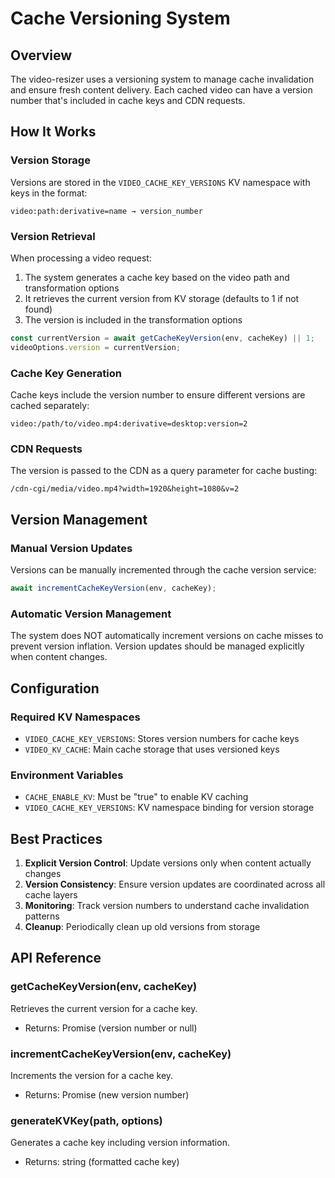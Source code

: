 # Cache Versioning System

## Overview

The video-resizer uses a versioning system to manage cache invalidation and ensure fresh content delivery. Each cached video can have a version number that's included in cache keys and CDN requests.

## How It Works

### Version Storage

Versions are stored in the `VIDEO_CACHE_KEY_VERSIONS` KV namespace with keys in the format:
```
video:path:derivative=name → version_number
```

### Version Retrieval

When processing a video request:
1. The system generates a cache key based on the video path and transformation options
2. It retrieves the current version from KV storage (defaults to 1 if not found)
3. The version is included in the transformation options

```typescript
const currentVersion = await getCacheKeyVersion(env, cacheKey) || 1;
videoOptions.version = currentVersion;
```

### Cache Key Generation

Cache keys include the version number to ensure different versions are cached separately:
```
video:/path/to/video.mp4:derivative=desktop:version=2
```

### CDN Requests

The version is passed to the CDN as a query parameter for cache busting:
```
/cdn-cgi/media/video.mp4?width=1920&height=1080&v=2
```

## Version Management

### Manual Version Updates

Versions can be manually incremented through the cache version service:
```typescript
await incrementCacheKeyVersion(env, cacheKey);
```

### Automatic Version Management

The system does NOT automatically increment versions on cache misses to prevent version inflation. Version updates should be managed explicitly when content changes.

## Configuration

### Required KV Namespaces

- `VIDEO_CACHE_KEY_VERSIONS`: Stores version numbers for cache keys
- `VIDEO_KV_CACHE`: Main cache storage that uses versioned keys

### Environment Variables

- `CACHE_ENABLE_KV`: Must be "true" to enable KV caching
- `VIDEO_CACHE_KEY_VERSIONS`: KV namespace binding for version storage

## Best Practices

1. **Explicit Version Control**: Update versions only when content actually changes
2. **Version Consistency**: Ensure version updates are coordinated across all cache layers
3. **Monitoring**: Track version numbers to understand cache invalidation patterns
4. **Cleanup**: Periodically clean up old versions from storage

## API Reference

### getCacheKeyVersion(env, cacheKey)
Retrieves the current version for a cache key.
- Returns: Promise<number> (version number or null)

### incrementCacheKeyVersion(env, cacheKey)
Increments the version for a cache key.
- Returns: Promise<number> (new version number)

### generateKVKey(path, options)
Generates a cache key including version information.
- Returns: string (formatted cache key)